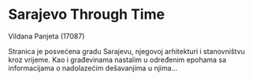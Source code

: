 # Sarajevo Through Time

Vildana Panjeta (17087)

Stranica je posvećena gradu Sarajevu, njegovoj arhitekturi i stanovništvu kroz vrijeme.
Kao i građevinama nastalim u određenim epohama sa informacijama o nadolazećim dešavanjima u njima...

